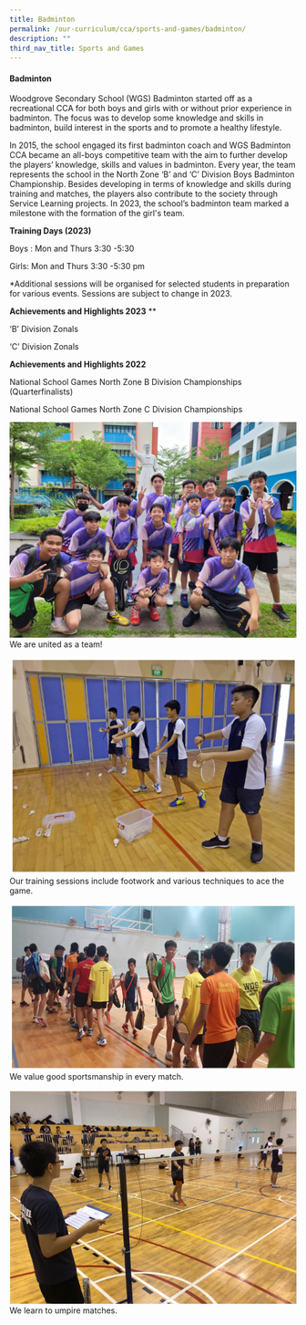 ```yaml
---
title: Badminton
permalink: /our-curriculum/cca/sports-and-games/badminton/
description: ""
third_nav_title: Sports and Games
---
```

#### Badminton

Woodgrove Secondary School (WGS) Badminton started off as a recreational CCA for both boys and girls with or without prior experience in badminton. The focus was to develop some knowledge and skills in badminton, build interest in the sports and to promote a healthy lifestyle.

In 2015, the school engaged its first badminton coach and WGS Badminton CCA became an all-boys competitive team with the aim to further develop the players’ knowledge, skills and values in badminton. Every year, the team represents the school in the North Zone ‘B’ and ‘C’ Division Boys Badminton Championship. Besides developing in terms of knowledge and skills during training and matches, the players also contribute to the society through Service Learning projects. In 2023, the school’s badminton team marked a milestone with the formation of the girl's team.

**Training Days (2023)**

Boys : Mon and Thurs 3:30 -5:30

Girls: Mon and Thurs 3:30 -5:30 pm 

\*Additional sessions will be organised for selected students in preparation for various events. Sessions are subject to change in 2023.

**Achievements and Highlights 2023**
**

‘B’ Division Zonals

‘C’ Division Zonals




**Achievements and Highlights 2022**

National School Games North Zone B Division Championships (Quarterfinalists)

National School Games North Zone C Division Championships

![](/images/CCAs/Badminton/img-20230428-wa0006.jpg)
We are united as a team!

![](/images/CCAs/Badminton/Badminton%201.png)
Our training sessions include footwork and various techniques to ace the game.

![](/images/CCAs/Badminton/Badminton%202.png)
We value good sportsmanship in every match.

![](/images/CCAs/Badminton/Badminton%203.png)
We learn to umpire matches.